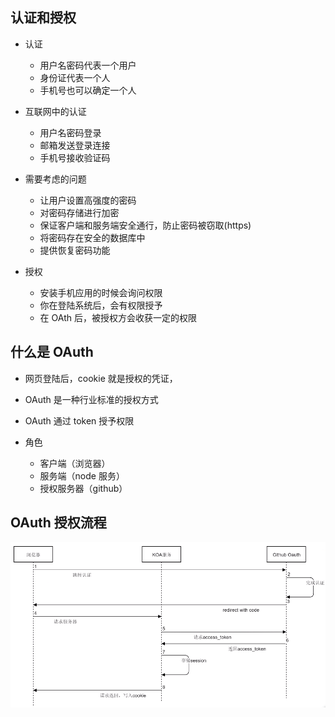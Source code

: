 <!--
 * @Description: In User Settings Edit
 * @Author: your name
 * @Date: 2019-09-29 17:33:54
 * @LastEditTime: 2019-09-30 10:08:47
 * @LastEditors: Please set LastEditors
 -->

## 认证和授权

- 认证
  - 用户名密码代表一个用户
  - 身份证代表一个人
  - 手机号也可以确定一个人
- 互联网中的认证
  - 用户名密码登录
  - 邮箱发送登录连接
  - 手机号接收验证码
- 需要考虑的问题

  - 让用户设置高强度的密码
  - 对密码存储进行加密
  - 保证客户端和服务端安全通行，防止密码被窃取(https)
  - 将密码存在安全的数据库中
  - 提供恢复密码功能

- 授权

  - 安装手机应用的时候会询问权限
  - 你在登陆系统后，会有权限授予
  - 在 OAth 后，被授权方会收获一定的权限

## 什么是 OAuth

- 网页登陆后，cookie 就是授权的凭证，
- OAuth 是一种行业标准的授权方式
- OAuth 通过 token 授予权限

- 角色
  - 客户端（浏览器）
  - 服务端（node 服务）
  - 授权服务器（github）

## OAuth 授权流程

![图片](./OAuthCode.jpg)
